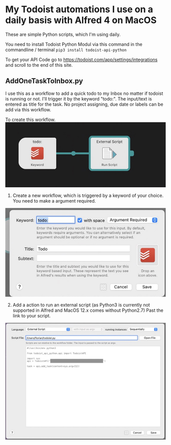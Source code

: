 # My Todoist automations I use on a daily basis with Alfred 4 on MacOS

These are simple Python scripts, which I'm using daily. 

You need to install Todoist Python Modul via this command in the commandline / terminal 
`pip3 install todoist-api-python`

To get your API Code go to https://todoist.com/app/settings/integrations and scroll to the end of this site. 

## AddOneTaskToInbox.py
I use this as a workflow to add a quick todo to my Inbox no matter if todoist is running or not. I'll trigger it by the keyword "todo:". The input/text is entered as title for the task. No project assigning, due date or labels can be add via this workflow. 

To create this workflow. 
![](Images/AddOneTaskToInbox_1.jpeg)

1. Create a new workflow, which is triggered by a keyword of your choice. You need to make a argument required. 

![](Images/AddOneTaskToInbox_2.jpeg)

2. Add a action to run an external script (as Python3 is currently not supported in Alfred and MacOS 12.x comes without Python2.7) Past the link to your script.

![](Images/AddOneTaskToInbox_3.jpeg)

